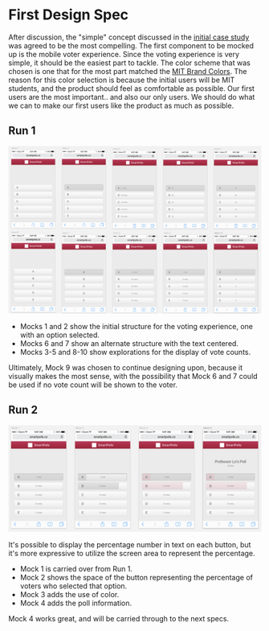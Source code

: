 # First Design Spec

After discussion, the "simple" concept discussed in the [initial case study](./CASESTUDY.md) was agreed to be the most compelling. The first component to be mocked up is the mobile voter experience. Since the voting experience is very simple, it should be the easiest part to tackle. The color scheme that was chosen is one that for the most part matched the [MIT Brand Colors](http://web.mit.edu/graphicidentity/colors.html). The reason for this color selection is because the initial users will be MIT students, and the product should feel as comfortable as possible. Our first users are the most important.. and also our only users. We should do what we can to make our first users like the product as much as possible.

## Run 1

![Design](../docimages/spec_1_1.png)

- Mocks 1 and 2 show the initial structure for the voting experience, one with an option selected.
- Mocks 6 and 7 show an alternate structure with the text centered.
- Mocks 3-5 and 8-10 show explorations for the display of vote counts.

Ultimately, Mock 9 was chosen to continue designing upon, because it visually makes the most sense, with the possibility that Mock 6 and 7 could be used if no vote count will be shown to the voter.

## Run 2

![Design](../docimages/spec_1_2.png)

It's possible to display the percentage number in text on each button, but it's more expressive to utilize the screen area to represent the percentage.

- Mock 1 is carried over from Run 1.
- Mock 2 shows the space of the button representing the percentage of voters who selected that option.
- Mock 3 adds the use of color.
- Mock 4 adds the poll information.

Mock 4 works great, and will be carried through to the next specs.